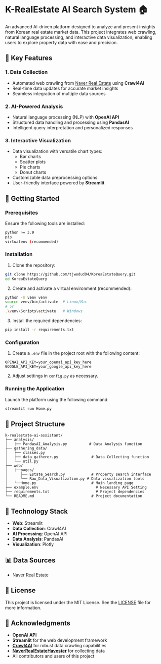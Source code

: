 # K-RealEstate AI Search System 🏠

An advanced AI-driven platform designed to analyze and present insights from Korean real estate market data. This project integrates web crawling, natural language processing, and interactive data visualization, enabling users to explore property data with ease and precision.

## 🎯 Key Features

### 1. Data Collection
- Automated web crawling from [Naver Real Estate](https://land.naver.com/) using **Crawl4AI**
- Real-time data updates for accurate market insights
- Seamless integration of multiple data sources

### 2. AI-Powered Analysis
- Natural language processing (NLP) with **OpenAI API**
- Structured data handling and processing using **PandasAI**
- Intelligent query interpretation and personalized responses

### 3. Interactive Visualization
- Data visualization with versatile chart types:
  - Bar charts
  - Scatter plots
  - Pie charts
  - Donut charts
- Customizable data preprocessing options
- User-friendly interface powered by **Streamlit**

## 🚀 Getting Started

### Prerequisites
Ensure the following tools are installed:
```bash
python >= 3.9
pip
virtualenv (recommended)
```

### Installation

1. Clone the repository:
```bash
git clone https://github.com/tjwodud04/KoreaEstateQuery.git
cd KoreaEstateQuery
```

2. Create and activate a virtual environment (recommended):
```bash
python -m venv venv
source venv/bin/activate  # Linux/Mac
# or
.\venv\Scripts\activate   # Windows
```

3. Install the required dependencies:
```bash
pip install -r requirements.txt
```

### Configuration

1. Create a `.env` file in the project root with the following content:
```env
OPENAI_API_KEY=your_openai_api_key_here
GOOGLE_API_KEY=your_google_api_key_here
```

2. Adjust settings in `config.py` as necessary.

### Running the Application

Launch the platform using the following command:
```bash
streamlit run Home.py
```

## 📁 Project Structure

```
k-realestate-ai-assistant/
├── analysis/
│   ├── PandasAI_Analysis.py          # Data Analysis function
├── gathering_data/
│   ├── classes.py
│   ├── data_gatherer.py               # Data Collecting function
│   └── util.py
├── web/
│   ├──pages/
│      ├── Estate_Search.py            # Property search interface
│      └── Raw_Data_Visualization.py # Data visualization tools
│   └──Home.py                         # Main landing page
├── example.env                          # Necessary API Setting
├── requirements.txt                     # Project dependencies
└── README.md                          # Project documentation
```

## 🔧 Technology Stack

- **Web**: Streamlit
- **Data Collection**: Crawl4AI
- **AI Processing**: OpenAI API
- **Data Analysis**: PandasAI
- **Visualization**: Plotly

## 📊 Data Sources

- [Naver Real Estate](https://land.naver.com/)


## 📜 License

This project is licensed under the MIT License. See the [LICENSE](LICENSE) file for more information.

## 🙏 Acknowledgments

- **OpenAI API**
- **Streamlit** for the web development framework
- **[Crawl4AI](https://github.com/unclecode/crawl4ai)** for robust data crawling capabilities
- **[NaverRealEstateHavester](https://github.com/ByungJin-Lee/NaverRealEstateHavester/tree/master)** for collecting data
- All contributors and users of this project
